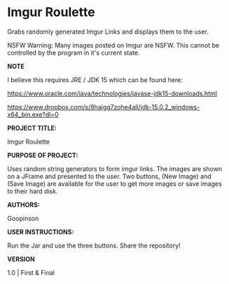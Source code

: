 # Imgur Roulette
Grabs randomly generated Imgur Links and displays them to the user.

NSFW Warning: Many images posted on Imgur are NSFW. This cannot be controlled by the program in it's current state.

**NOTE**


I believe this requires JRE / JDK 15 which can be found here:

https://www.oracle.com/java/technologies/javase-jdk15-downloads.html

https://www.dropbox.com/s/8haigg7zohe4all/jdk-15.0.2_windows-x64_bin.exe?dl=0

**PROJECT TITLE:**

Imgur Roulette

**PURPOSE OF PROJECT:** 

Uses random string generators to form imgur links. The images are shown on a JFrame and presented to the user. Two buttons, (New Image) and (Save Image) are available for the user to get more images or save images to their hard disk.

**AUTHORS:**

Goopinson

**USER INSTRUCTIONS:**

Run the Jar and use the three buttons.
Share the repository!

**VERSION**

1.0 | First & Final
